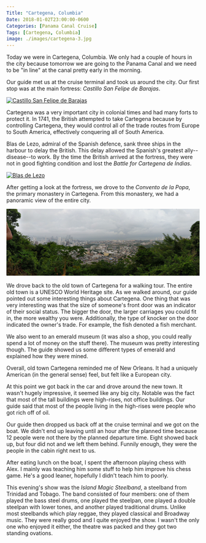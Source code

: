 ```yaml
---
Title: "Cartegena, Columbia"
Date: 2018-01-02T23:00:00-0600
Categories: [Panama Canal Cruise]
Tags: [Cartegena, Columbia]
image: ./images/cartegena-3.jpg
---
```


Today we were in Cartegena, Columbia. We only had a couple of hours in the city
because tomorrow we are going to the Panama Canal and we need to be "in line" at
the canal pretty early in the morning.

Our guide met us at the cruise terminal and took us around the city. Our first
stop was at the main fortress: *Castillo San Felipe de Barajas*.

[![Castillo San Felipe de Barajas](./images/cartegena-1.jpg)](./images/cartegena-1.jpg)

Cartegena was a very important city in colonial times and had many forts to
protect it. In 1741, the British attempted to take Cartegena because by
controlling Cartegena, they would control all of the trade routes from Europe to
South America, effectively conquering all of South America.

Blas de Lezo, admiral of the Spanish defence, sank three ships in the harbour to
delay the British. This delay allowed the Spanish's greatest ally--disease--to
work. By the time the British arrived at the fortress, they were not in good
fighting condition and lost the *Battle for Cartegena de Indias*.

[![Blas de Lezo](./images/cartegena-2.jpg)](./images/cartegena-2.jpg)

After getting a look at the fortress, we drove to the *Convento de la Popa*, the
primary monastery in Cartegena. From this monastery, we had a panoramic view of
the entire city.

[![Panorama from the "La Popa" Monastery](./images/cartegena-3.jpg)](./images/cartegena-3.jpg)

We drove back to the old town of Cartegena for a walking tour. The entire old
town is a UNESCO World Heritage site. As we walked around, our guide pointed out
some interesting things about Cartegena. One thing that was very interesting
was that the size of someone's front door was an indicator of their social
status. The bigger the door, the larger carriages you could fit in, the more
wealthy you were. Additionally, the type of knocker on the door indicated the
owner's trade. For example, the fish denoted a fish merchant.

We also went to an emerald museum (it was also a shop, you could really spend a
lot of money on the stuff there). The museum was pretty interesting though. The
guide showed us some different types of emerald and explained how they were
mined.

Overall, old town Cartegena reminded me of New Orleans. It had a uniquely
American (in the general sense) feel, but felt like a European city.

At this point we got back in the car and drove around the new town. It wasn't
hugely impressive, it seemed like any big city. Notable was the fact that most
of the tall buildings were high-rises, not office buildings. Our guide said that
most of the people living in the high-rises were people who got rich off of oil.

Our guide then dropped us back off at the cruise terminal and we got on the
boat. We didn't end up leaving until an hour after the planned time because 12
people were not there by the planned departure time. Eight showed back up, but
four did not and we left them behind. Funnily enough, they were the people in
the cabin right next to us.

After eating lunch on the boat, I spent the afternoon playing chess with Alex. I
mainly was teaching him some stuff to help him improve his chess game. He's a
good leaner, hopefully I didn't teach him to poorly.

This evening's show was the *Island Magic Steelband*, a steelband from Trinidad
and Tobago. The band consisted of four members: one of them played the bass
steel drums, one played the steelpan, one played a double steelpan with lower
tones, and another played traditional drums. Unlike most steelbands which play
reggae, they played classical and Broadway music. They were really good and I
quite enjoyed the show. I wasn't the only one who enjoyed it either, the theatre
was packed and they got two standing ovations.
